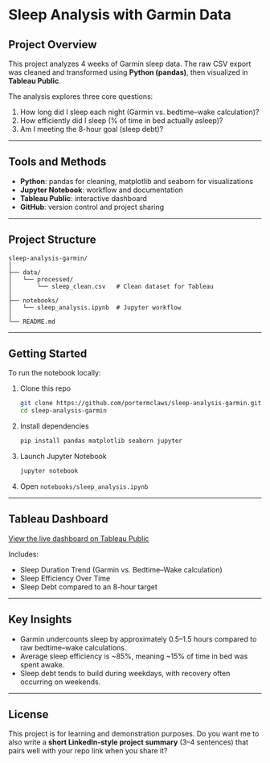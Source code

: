 # Sleep Analysis with Garmin Data

## Project Overview

This project analyzes 4 weeks of Garmin sleep data. The raw CSV export was cleaned and transformed using **Python (pandas)**, then visualized in **Tableau Public**.

The analysis explores three core questions:

1. How long did I sleep each night (Garmin vs. bedtime–wake calculation)?
2. How efficiently did I sleep (% of time in bed actually asleep)?
3. Am I meeting the 8-hour goal (sleep debt)?

---

## Tools and Methods

* **Python**: pandas for cleaning, matplotlib and seaborn for visualizations
* **Jupyter Notebook**: workflow and documentation
* **Tableau Public**: interactive dashboard
* **GitHub**: version control and project sharing

---

## Project Structure

```
sleep-analysis-garmin/
│
├── data/
│   └── processed/
│       └── sleep_clean.csv   # Clean dataset for Tableau
│
├── notebooks/
│   └── sleep_analysis.ipynb  # Jupyter workflow
│
└── README.md
```

---

## Getting Started

To run the notebook locally:

1. Clone this repo

   ```bash
   git clone https://github.com/portermclaws/sleep-analysis-garmin.git
   cd sleep-analysis-garmin
   ```
2. Install dependencies

   ```bash
   pip install pandas matplotlib seaborn jupyter
   ```
3. Launch Jupyter Notebook

   ```bash
   jupyter notebook
   ```
4. Open `notebooks/sleep_analysis.ipynb`

---

## Tableau Dashboard

[View the live dashboard on Tableau Public](https://public.tableau.com/app/profile/porter.mclaws/viz/Book1_17591722694650/Dashboard1?publish=yes)

Includes:

* Sleep Duration Trend (Garmin vs. Bedtime–Wake calculation)
* Sleep Efficiency Over Time
* Sleep Debt compared to an 8-hour target

---

## Key Insights

* Garmin undercounts sleep by approximately 0.5–1.5 hours compared to raw bedtime–wake calculations.
* Average sleep efficiency is ~85%, meaning ~15% of time in bed was spent awake.
* Sleep debt tends to build during weekdays, with recovery often occurring on weekends.

---

## License

This project is for learning and demonstration purposes.
Do you want me to also write a **short LinkedIn-style project summary** (3–4 sentences) that pairs well with your repo link when you share it?
